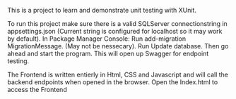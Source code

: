 This is a project to learn and demonstrate unit testing with XUnit.

To run this project make sure there is a valid SQLServer connectionstring in appsettings.json (Current string is configured for localhost so it may work by default).
In Package Manager Console:
  Run add-migration MigrationMessage. (May not be nessecary).
  Run Update database.
Then go ahead and start the program.
This will open up Swagger for endpoint testing.

The Frontend is written entierly in Html, CSS and Javascript and will call the backend endpoints when opened in the browser.
Open the Index.html to access the Frontend
